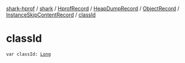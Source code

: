 [shark-hprof](../../../../../index.md) / [shark](../../../../index.md) / [HprofRecord](../../../index.md) / [HeapDumpRecord](../../index.md) / [ObjectRecord](../index.md) / [InstanceSkipContentRecord](index.md) / [classId](./class-id.md)

# classId

`var classId: `[`Long`](https://kotlinlang.org/api/latest/jvm/stdlib/kotlin/-long/index.html)